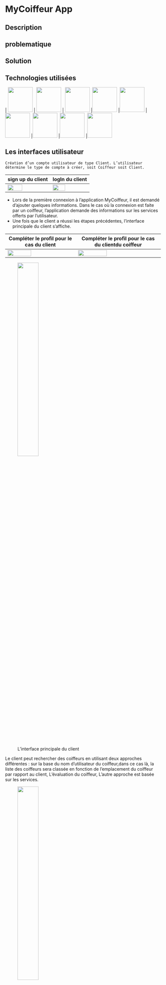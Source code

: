 # MyCoiffeur App

## Description

## problematique

## Solution 

## Technologies utilisées

|  <img src="Images/Postman.png" width="80px">  | <img src="Images/swagger.png" width="80px"> | <img src="Images/git.png" width="80px"> |<img src="Images/GithubCI.png" width="80px"> |<img src="Images/Azure.png" width="80px"> |<img src="Images/mongo.png" width="80px"> |<img src="Images/python.png" width="80px"> |<img src="Images/springboot.png" width="80px"> |<img src="Images/XML.png" width="80px"> 


##  Les interfaces utilisateur

    Création d’un compte utilisateur de type Client. L’utilisateur détermine le type de compte à créer, soit Coiffeur soit Client.

| sign up du client       | logIn du client |
| ----------- | ----------- |
|     <img src="Images/fige 1 signup.jpg" width="60%">  |  <img src="Images/fig 2 login.jpg" width="60%">      |


- Lors de la première connexion à l’application MyCoiffeur, il est demandé d’ajouter quelques informations. Dans le cas où la connexion est faite par un coiffeur, l’application demande des informations sur les services offerts par l’utilisateur.
- Une fois que le client a réussi les étapes précédentes, l’interface principale du client s’affiche.

| Compléter le profil pour le cas du client| Compléter le profil pour le cas du clientdu coiffeur | 
| ----------- | ----------- |
|     <img src="Images/fig 3 complet inscriptio.jpg" width="60%">  |  <img src="Images/fig 4 complete inscription.jpg" width="60%">      |

<figure>
    <img src="Images/fig 5 principale interface.jpg" width="40%">
    <figcaption>L’interface principale du client</figcaption>
</figure>


Le client peut rechercher des coiffeurs en utilisant deux approches différentes : 
sur la base du nom d’utilisateur du coiffeur,dans ce cas là, la liste des coiffeurs sera classée en fonction de l’emplacement du coiffeur par rapport au client, L’évaluation du coiffeur, L’autre approche est basée sur les services.
<figure>
    <img src="Images/fig 6 resltat search.jpg" width="40%">
    <figcaption>Résultats de la recherche</figcaption>
</figure>

le client a le droit de consulter le profil de n’importe quel coiffeur. Voici un
exemple du profil du coiffeur "Boutahiri Soufane". le client peut contacter le coiffeur
sur son numéro de téléphone pour prendre un rendez-vous, pour voir la liste des
postes publiés par le coiffeur etc.


<figure>
    <img src="Images/figure 7 profile coiffeur.jpg" width="40%">
    <figcaption>profile du coiffeur et la liste des coiffeurs recommande</figcaption>
</figure>

en dessous de la liste des recommandations, vous trouverez les avis des clients
sur le coiffeur.

<figure>
    <img src="Images/figure 8 les avies.jpg" width="40%">
    <figcaption>les avis des clients</figcaption>
</figure>

d’autre part le coiffeur visualise son profil sur cette forme

<figure>
    <img src="Images/figure 9 profile coiffeur.jpg" width="40%">
    <figcaption>Profile du coiffeur</figcaption>
</figure>

d’autre part le coiffeur visualise son profil sur cette forme

<figure>
    <img src="Images/figure 10 ajoute de rdv.jpg" width="40%">
    <figcaption>Ajouter un rendez vous</figcaption>
</figure>

d’autre part le coiffeur visualise son profil sur cette forme

<figure>
    <img src="Images/figure 11 liste des rdv.jpg" width="40%">
    <figcaption> Liste des rendez-vous</figcaption>
</figure>

<figure>
    <img src="Images/figure 12 edit information.jpg" width="40%">
    <figcaption> Modifier les informations    </figcaption>
</figure>



# Merci Pour Votre Consultation